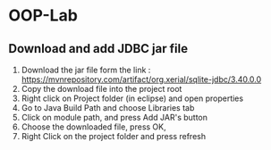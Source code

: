 # OOP-Lab
## Download and add JDBC jar file
1. Download the jar file form the link : https://mvnrepository.com/artifact/org.xerial/sqlite-jdbc/3.40.0.0
2. Copy the download file into the project root
3. Right click on Project folder (in eclipse) and open properties
4. Go to Java Build Path and choose Libraries tab
5. Click on module path, and press Add JAR's button
6. Choose the downloaded file, press OK,
7. Right Click on the project folder and press refresh
